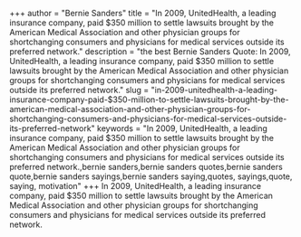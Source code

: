 +++
author = "Bernie Sanders"
title = "In 2009, UnitedHealth, a leading insurance company, paid $350 million to settle lawsuits brought by the American Medical Association and other physician groups for shortchanging consumers and physicians for medical services outside its preferred network."
description = "the best Bernie Sanders Quote: In 2009, UnitedHealth, a leading insurance company, paid $350 million to settle lawsuits brought by the American Medical Association and other physician groups for shortchanging consumers and physicians for medical services outside its preferred network."
slug = "in-2009-unitedhealth-a-leading-insurance-company-paid-$350-million-to-settle-lawsuits-brought-by-the-american-medical-association-and-other-physician-groups-for-shortchanging-consumers-and-physicians-for-medical-services-outside-its-preferred-network"
keywords = "In 2009, UnitedHealth, a leading insurance company, paid $350 million to settle lawsuits brought by the American Medical Association and other physician groups for shortchanging consumers and physicians for medical services outside its preferred network.,bernie sanders,bernie sanders quotes,bernie sanders quote,bernie sanders sayings,bernie sanders saying,quotes, sayings,quote, saying, motivation"
+++
In 2009, UnitedHealth, a leading insurance company, paid $350 million to settle lawsuits brought by the American Medical Association and other physician groups for shortchanging consumers and physicians for medical services outside its preferred network.
